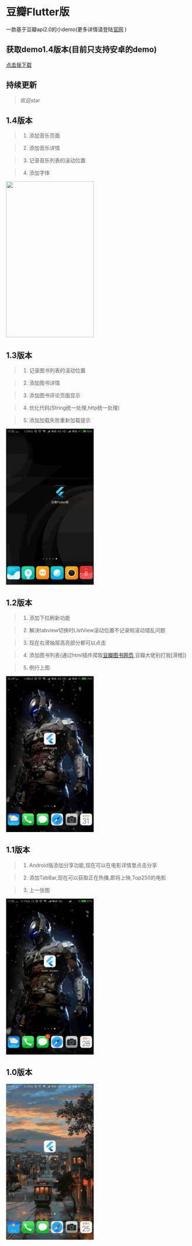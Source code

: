 # 豆瓣Flutter版

一款基于豆瓣api2.0的小demo(更多详情请登陆[官网](https://www.douban.com) )

## 获取demo1.4版本(目前只支持安卓的demo)

[点击我下载](https://github.com/rhylme/flutter_douban/blob/master/apk/app1.4.apk?raw=true)

## 持续更新

> 欢迎star

## 1.4版本

> 1. 添加音乐页面

> 2. 添加音乐详情

> 3. 记录音乐列表的滚动位置

> 4. 添加字体

<img src="/gif/index1.4.gif" width="240px" height="426px"/>

## 1.3版本

> 1. 记录图书列表的滚动位置

> 2. 添加图书详情

> 3. 添加图书评论页面显示

> 4. 优化代码(String统一处理,http统一处理)

> 5. 添加加载失败重新加载提示

<img src="/gif/index1.3.gif" width="240px" height="426px"/>

## 1.2版本

> 1. 添加下拉刷新功能

> 2. 解决tabview切换时ListView滚动位置不记录和滚动错乱问题

> 3. 现在右滑抽屉高亮部分都可以点击

> 4. 添加图书列表(通过html插件爬取[豆瓣图书网页](https://book.douban.com),豆瓣大佬别打我[滑稽])

> 5. 例行上图

<img src="/gif/index1.2.gif" width="240px" height="426px"/>

## 1.1版本

> 1. Android版添加分享功能,现在可以在电影详情里点击分享

> 2. 添加TabBar,现在可以获取正在热播,即将上映,Top250的电影

> 3. 上一张图

 <img src="/gif/index1.1.gif" width="240px" height="426px"/>

## 1.0版本

 <img src="/gif/index.gif" width="240px" height="426px"/>





